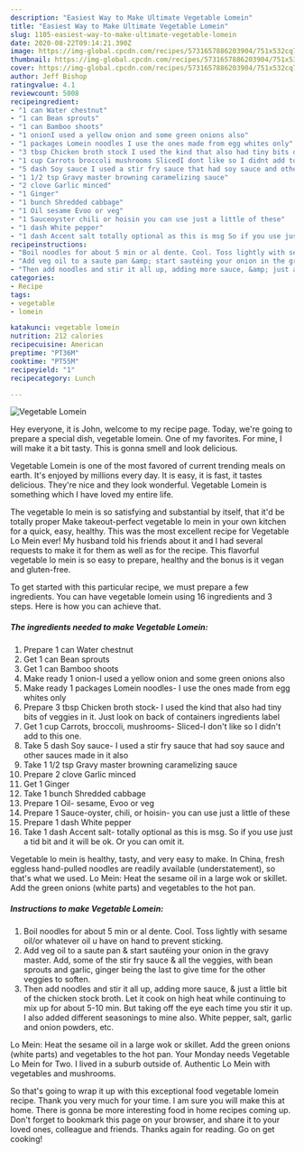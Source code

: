 ```yaml
---
description: "Easiest Way to Make Ultimate Vegetable Lomein"
title: "Easiest Way to Make Ultimate Vegetable Lomein"
slug: 1105-easiest-way-to-make-ultimate-vegetable-lomein
date: 2020-08-22T09:14:21.390Z
image: https://img-global.cpcdn.com/recipes/5731657886203904/751x532cq70/vegetable-lomein-recipe-main-photo.jpg
thumbnail: https://img-global.cpcdn.com/recipes/5731657886203904/751x532cq70/vegetable-lomein-recipe-main-photo.jpg
cover: https://img-global.cpcdn.com/recipes/5731657886203904/751x532cq70/vegetable-lomein-recipe-main-photo.jpg
author: Jeff Bishop
ratingvalue: 4.1
reviewcount: 5008
recipeingredient:
- "1 can Water chestnut"
- "1 can Bean sprouts"
- "1 can Bamboo shoots"
- "1 onionI used a yellow onion and some green onions also"
- "1 packages Lomein noodles I use the ones made from egg whites only"
- "3 tbsp Chicken broth stock I used the kind that also had tiny bits of veggies in it Just look on back of containers ingredients label"
- "1 cup Carrots broccoli mushrooms SlicedI dont like so I didnt add to this one"
- "5 dash Soy sauce I used a stir fry sauce that had soy sauce and other sauces made in it also"
- "1 1/2 tsp Gravy master browning caramelizing sauce"
- "2 clove Garlic minced"
- "1 Ginger"
- "1 bunch Shredded cabbage"
- "1 Oil sesame Evoo or veg"
- "1 Sauceoyster chili or hoisin you can use just a little of these"
- "1 dash White pepper"
- "1 dash Accent salt totally optional as this is msg So if you use just a tid bit and it will be ok Or you can omit it"
recipeinstructions:
- "Boil noodles for about 5 min or al dente. Cool. Toss lightly with sesame oil/or whatever oil u have on hand to prevent sticking."
- "Add veg oil to a saute pan &amp; start sautéing your onion in the gravy master.  Add, some of the stir fry sauce &amp; all the veggies, with bean sprouts and garlic, ginger  being the last to give time for the other veggies to soften."
- "Then add noodles and stir it all up, adding more sauce, &amp; just a little bit of the chicken stock broth. Let it cook on high heat while continuing to mix up for about 5-10 min. But taking off the eye each time you stir it up. I also added different seasonings to mine also. White pepper, salt, garlic and onion powders, etc."
categories:
- Recipe
tags:
- vegetable
- lomein

katakunci: vegetable lomein 
nutrition: 212 calories
recipecuisine: American
preptime: "PT36M"
cooktime: "PT55M"
recipeyield: "1"
recipecategory: Lunch

---
```



![Vegetable Lomein](https://img-global.cpcdn.com/recipes/5731657886203904/751x532cq70/vegetable-lomein-recipe-main-photo.jpg)

Hey everyone, it is John, welcome to my recipe page. Today, we're going to prepare a special dish, vegetable lomein. One of my favorites. For mine, I will make it a bit tasty. This is gonna smell and look delicious.

Vegetable Lomein is one of the most favored of current trending meals on earth. It's enjoyed by millions every day. It is easy, it is fast, it tastes delicious. They're nice and they look wonderful. Vegetable Lomein is something which I have loved my entire life.

The vegetable lo mein is so satisfying and substantial by itself, that it&#39;d be totally proper Make takeout-perfect vegetable lo mein in your own kitchen for a quick, easy, healthy. This was the most excellent recipe for Vegetable Lo Mein ever! My husband told his friends about it and I had several requests to make it for them as well as for the recipe. This flavorful vegetable lo mein is so easy to prepare, healthy and the bonus is it vegan and gluten-free.


To get started with this particular recipe, we must prepare a few ingredients. You can have vegetable lomein using 16 ingredients and 3 steps. Here is how you can achieve that.

<!--inarticleads1-->

##### The ingredients needed to make Vegetable Lomein:

1. Prepare 1 can Water chestnut
1. Get 1 can Bean sprouts
1. Get 1 can Bamboo shoots
1. Make ready 1 onion-I used a yellow onion and some green onions also
1. Make ready 1 packages Lomein noodles- I use the ones made from egg whites only
1. Prepare 3 tbsp Chicken broth stock- I used the kind that also had tiny bits of veggies in it. Just look on back of containers ingredients label
1. Get 1 cup Carrots, broccoli, mushrooms- Sliced-I don&#39;t like so I didn&#39;t add to this one.
1. Take 5 dash Soy sauce- I used a stir fry sauce that had soy sauce and other sauces made in it also
1. Take 1 1/2 tsp Gravy master browning caramelizing sauce
1. Prepare 2 clove Garlic minced
1. Get 1 Ginger
1. Take 1 bunch Shredded cabbage
1. Prepare 1 Oil- sesame, Evoo or veg
1. Prepare 1 Sauce-oyster, chili, or hoisin- you can use just a little of these
1. Prepare 1 dash White pepper
1. Take 1 dash Accent salt- totally optional as this is msg. So if you use just a tid bit and it will be ok. Or you can omit it.


Vegetable lo mein is healthy, tasty, and very easy to make. In China, fresh eggless hand-pulled noodles are readily available (understatement), so that&#39;s what we used. Lo Mein: Heat the sesame oil in a large wok or skillet. Add the green onions (white parts) and vegetables to the hot pan. 

<!--inarticleads2-->

##### Instructions to make Vegetable Lomein:

1. Boil noodles for about 5 min or al dente. Cool. Toss lightly with sesame oil/or whatever oil u have on hand to prevent sticking.
1. Add veg oil to a saute pan &amp; start sautéing your onion in the gravy master.  Add, some of the stir fry sauce &amp; all the veggies, with bean sprouts and garlic, ginger  being the last to give time for the other veggies to soften.
1. Then add noodles and stir it all up, adding more sauce, &amp; just a little bit of the chicken stock broth. Let it cook on high heat while continuing to mix up for about 5-10 min. But taking off the eye each time you stir it up. I also added different seasonings to mine also. White pepper, salt, garlic and onion powders, etc.


Lo Mein: Heat the sesame oil in a large wok or skillet. Add the green onions (white parts) and vegetables to the hot pan. Your Monday needs Vegetable Lo Mein for Two. I lived in a suburb outside of. Authentic Lo Mein with vegetables and mushrooms. 

So that's going to wrap it up with this exceptional food vegetable lomein recipe. Thank you very much for your time. I am sure you will make this at home. There is gonna be more interesting food in home recipes coming up. Don't forget to bookmark this page on your browser, and share it to your loved ones, colleague and friends. Thanks again for reading. Go on get cooking!
